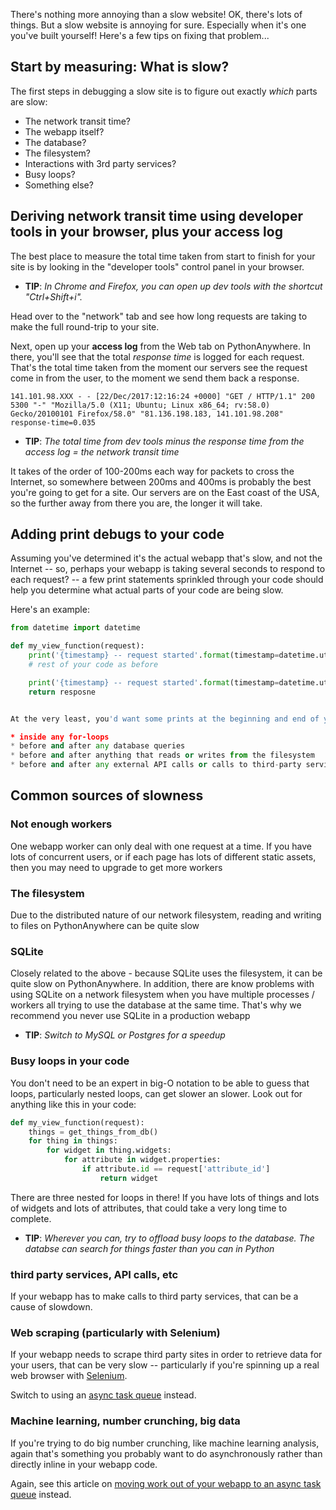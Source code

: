
<!--
.. title: Why is my site slow?
.. slug: MySiteIsSlow
.. date: 2017-12-22 12:35:28 UTC+01:00
.. tags:
.. category:
.. link:
.. description:
.. type: text
-->


There's nothing more annoying than a slow website!  OK, there's lots of things.
But a slow website is annoying for sure.  Especially when it's one you've built
yourself!  Here's a few tips on fixing that problem...


## Start by measuring: What is slow?

The first steps in debugging a slow site is to figure out exactly *which* parts are slow:

* The network transit time?
* The webapp itself?
* The database?
* The filesystem?
* Interactions with 3rd party services?
* Busy loops?
* Something else?


## Deriving network transit time using developer tools in your browser, plus your access log

The best place to measure the total time taken from start to finish for your site is by
looking in the "developer tools" control panel in your browser.

* **TIP**: _In Chrome and Firefox, you can open up dev tools with the shortcut "Ctrl+Shift+i"._

Head over to the "network" tab and see how long requests are taking to make the full
round-trip to your site.

Next, open up your **access log** from the Web tab on PythonAnywhere.  In there, you'll see that
the total *response time* is logged for each request.  That's the total time taken from the moment
our servers see the request come in from the user, to the moment we send them back a response.

    141.101.98.XXX - - [22/Dec/2017:12:16:24 +0000] "GET / HTTP/1.1" 200 5300 "-" "Mozilla/5.0 (X11; Ubuntu; Linux x86_64; rv:58.0) Gecko/20100101 Firefox/58.0" "81.136.198.183, 141.101.98.208" response-time=0.035

* **TIP**: _The total time from dev tools minus the response time from the access log = the network transit time_

It takes of the order of 100-200ms each way for packets to cross the Internet, so somewhere between 200ms and 400ms
is probably the best you're going to get for a site.  Our servers are on the East coast of the USA, so the further
away from there you are, the longer it will take.


## Adding print debugs to your code

Assuming you've determined it's the actual webapp that's slow, and not the Internet -- so, perhaps your webapp
is taking several seconds to respond to each request?  -- a few print statements sprinkled through your code
should help you determine what actual parts of your code are being slow.

Here's an example:

```python
from datetime import datetime

def my_view_function(request):
    print('{timestamp} -- request started'.format(timestamp=datetime.utcnow().isoformat())
    # rest of your code as before

    print('{timestamp} -- request started'.format(timestamp=datetime.utcnow().isoformat())
    return resposne


At the very least, you'd want some prints at the beginning and end of your views, then perhaps also:

* inside any for-loops
* before and after any database queries
* before and after anything that reads or writes from the filesystem
* before and after any external API calls or calls to third-party services

```


## Common sources of slowness


### Not enough workers

One webapp worker can only deal with one request at a time.  If you have lots of concurrent users, or if each page has lots of different static assets, then you may need to upgrade to get more workers


### The filesystem

Due to the distributed nature of our network filesystem, reading and writing to files on PythonAnywhere can be quite slow


### SQLite

Closely related to the above - because SQLite uses the filesystem, it can be quite slow on PythonAnywhere.  In addition, there are know problems with using SQLite on a network filesystem when you have multiple processes / workers all trying to use the database at the same time.  That's why we recommend you never use SQLite in a production webapp


* **TIP**: _Switch to MySQL or Postgres for a speedup_


###  Busy loops in your code

You don't need to be an expert in big-O notation to be able to guess that loops, particularly nested loops, can get slower an slower.  Look out for anything like this in your code:


```python
def my_view_function(request):
    things = get_things_from_db()
    for thing in things:
        for widget in thing.widgets:
            for attribute in widget.properties:
                if attribute.id == request['attribute_id']
                    return widget
```

There are three nested for loops in there!  If you have lots of things and lots of widgets and lots of attributes, that could take a very long time to complete.


* **TIP**: _Wherever you can, try to offload busy loops to the database.  The databse can search for things faster than you can in Python_


### third party services, API calls, etc

If your webapp has to make calls to third party services, that can be a cause of slowdown.


### Web scraping (particularly with Selenium)

If your webapp needs to scrape third party sites in order to retrieve data for your users, that can be very slow -- particularly if you're spinning up a real web browser with [Selenium](/pages/Selenium/).

Switch to using an [async task queue](/pages/AsyncInWebApps/) instead.


### Machine learning, number crunching, big data

If you're trying to do big number crunching, like machine learning analysis, again that's something you probably want to do asynchronously rather than directly inline in your webapp code.

Again, see this article on [moving work out of your webapp to an async task queue](/pages/AsyncInWebApps/) instead.





